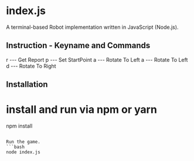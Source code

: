 #  index.js 



A terminal-based Robot implementation written in JavaScript (Node.js).


## Instruction - Keyname and Commands
r --- Get Report
p --- Set StartPoint
a --- Rotate To Left
a --- Rotate To Left
d --- Rotate To Right

## Installation


# install and run via npm or yarn
npm install
```

Run the game.
```bash
node index.js
```

